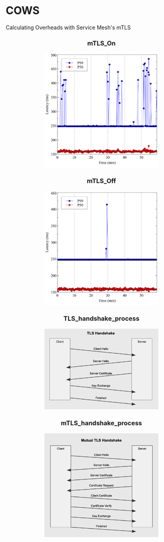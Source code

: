 # COWS
Calculating Overheads with Service Mesh's mTLS

### <p align="center"> mTLS_On
<p align="center"><img width="300" src="Pictures/On_P50_P99.png" width="90%"></img>

### <p align="center"> mTLS_Off
<p align="center"><img width="300" src="https://github.com/sco-edge/COWS/blob/main/Pictures/Off_P50_P99.png" width="90%"></img>

### <p align="center"> TLS_handshake_process
<p align="center"><img width="300" src="https://github.com/sco-edge/COWS/blob/main/Pictures/TLS_handshake.png" width="90%"></img>
                    
### <p align="center"> mTLS_handshake_process
<p align="center"><img width="300" src="https://github.com/sco-edge/COWS/blob/main/Pictures/mTLS_handshake.png" width="90%"></img>
